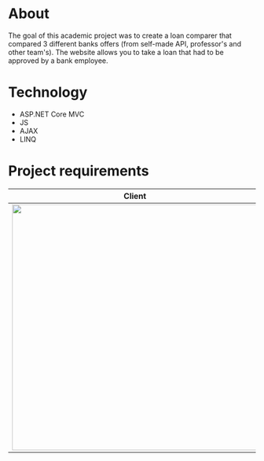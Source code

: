 # About
The goal of this academic project was to create a loan comparer that compared 3 different banks offers (from self-made API, professor's and other team's).
The website allows you to take a loan that had to be approved by a bank employee.
# Technology
- ASP.NET Core MVC
- JS
- AJAX
- LINQ

# Project requirements
| Client  | Bank employee | 
| ------------- | ------------- |
| <img src="https://github.com/emusiaaa/LoanComparer/assets/115428064/5d0ed28e-c758-4a93-ac54-383514f4796d" width="500"/> | <img src="https://github.com/emusiaaa/LoanComparer/assets/115428064/dd7165f8-3bc3-4b9a-bec7-c1164c540ee3" width="300"/> |




